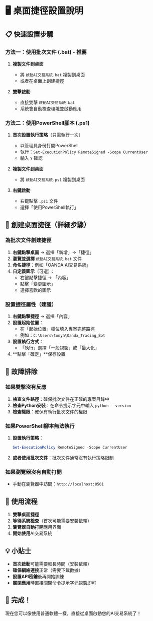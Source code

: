 # 🖥️ 桌面捷徑設置說明

## 📋 快速設置步驟

### 方法一：使用批次文件 (.bat) - 推薦
1. **複製文件到桌面**
   - 將 `啟動AI交易系統.bat` 複製到桌面
   - 或者在桌面上創建捷徑

2. **雙擊啟動**
   - 直接雙擊 `啟動AI交易系統.bat`
   - 系統會自動檢查環境並啟動應用

### 方法二：使用PowerShell腳本 (.ps1)
1. **首次設置執行策略**（只需執行一次）
   - 以管理員身份打開PowerShell
   - 執行：`Set-ExecutionPolicy RemoteSigned -Scope CurrentUser`
   - 輸入 `Y` 確認

2. **複製文件到桌面**
   - 將 `啟動AI交易系統.ps1` 複製到桌面

3. **右鍵啟動**
   - 右鍵點擊 `.ps1` 文件
   - 選擇「使用PowerShell執行」

## 🎯 創建桌面捷徑（詳細步驟）

### 為批次文件創建捷徑
1. **右鍵點擊桌面** → 選擇「新增」→「捷徑」
2. **瀏覽並選擇** `啟動AI交易系統.bat` 文件
3. **命名捷徑**：例如「OANDA AI交易系統」
4. **自定義圖示**（可選）：
   - 右鍵點擊捷徑 → 「內容」
   - 點擊「變更圖示」
   - 選擇喜歡的圖示

### 設置捷徑屬性（建議）
1. **右鍵點擊捷徑** → 選擇「內容」
2. **設置起始位置**：
   - 在「起始位置」欄位填入專案完整路徑
   - 例如：`C:\Users\tonyh\Oanda_Trading_Bot`
3. **設置執行方式**：
   - 「執行」選擇「一般視窗」或「最大化」
4. **點擊「確定」**保存設置

## 🔧 故障排除

### 如果雙擊沒有反應
1. **檢查文件路徑**：確保批次文件在正確的專案目錄中
2. **檢查Python安裝**：在命令提示字元中輸入 `python --version`
3. **檢查權限**：確保有執行批次文件的權限

### 如果PowerShell腳本無法執行
1. **設置執行策略**：
   ```powershell
   Set-ExecutionPolicy RemoteSigned -Scope CurrentUser
   ```
2. **或者使用批次文件**：批次文件通常沒有執行策略限制

### 如果瀏覽器沒有自動打開
- 手動在瀏覽器中訪問：`http://localhost:8501`

## 📱 使用流程

1. **雙擊桌面捷徑**
2. **等待系統檢查**（首次可能需要安裝依賴）
3. **瀏覽器自動打開**應用界面
4. **開始使用**AI交易系統

## 💡 小貼士

- **首次啟動**可能需要較長時間（安裝依賴）
- **確保網絡連接**正常（需要下載數據）
- **設置API密鑰**後再開始訓練
- **關閉應用**時直接關閉命令提示字元視窗即可

## 🎉 完成！

現在您可以像使用普通軟體一樣，直接從桌面啟動您的AI交易系統了！